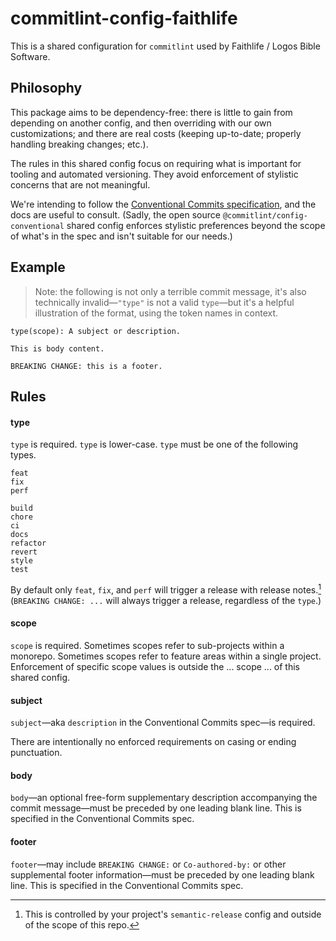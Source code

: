 # commitlint-config-faithlife

This is a shared configuration for `commitlint` used by Faithlife / Logos Bible Software.

## Philosophy

This package aims to be dependency-free: there is little to gain from depending on another config, and then overriding with our own customizations; and there are real costs (keeping up-to-date; properly handling breaking changes; etc.).

The rules in this shared config focus on requiring what is important for tooling and automated versioning. They avoid enforcement of stylistic concerns that are not meaningful.

We're intending to follow the [Conventional Commits specification](https://www.conventionalcommits.org/en/v1.0.0/), and the docs are useful to consult. (Sadly, the open source `@commitlint/config-conventional` shared config enforces stylistic preferences beyond the scope of what's in the spec and isn't suitable for our needs.)

## Example

> Note: the following is not only a terrible commit message, it's also technically invalid—`"type"` is not a valid `type`—but it's a helpful illustration of the format, using the token names in context.

```
type(scope): A subject or description.

This is body content.

BREAKING CHANGE: this is a footer.
```

## Rules

#### type

`type` is required. `type` is lower-case. `type` must be one of the following types.

```
feat
fix
perf

build
chore
ci
docs
refactor
revert
style
test
```

By default only `feat`, `fix`, and `perf` will trigger a release with release notes.[^1] (`BREAKING CHANGE: ...` will always trigger a release, regardless of the `type`.)

[^1]: This is controlled by your project's `semantic-release` config and outside of the scope of this repo.

#### scope

`scope` is required. Sometimes scopes refer to sub-projects within a monorepo. Sometimes scopes refer to feature areas within a single project. Enforcement of specific scope values is outside the ... scope ... of this shared config.

#### subject

`subject`—aka `description` in the Conventional Commits spec—is required.

There are intentionally no enforced requirements on casing or ending punctuation.

#### body

`body`—an optional free-form supplementary description accompanying the commit message—must be preceded by one leading blank line. This is specified in the Conventional Commits spec.

#### footer

`footer`—may include `BREAKING CHANGE:` or `Co-authored-by:` or other supplemental footer information—must be preceded by one leading blank line. This is specified in the Conventional Commits spec.
